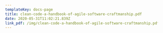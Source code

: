 ```yaml
---
templateKey: docs-page
title: clean-code-a-handbook-of-agile-software-craftmanship.pdf
date: 2020-05-31T11:02:21.839Z
link_pdf: /img/clean-code-a-handbook-of-agile-software-craftmanship.pdf
---
```

